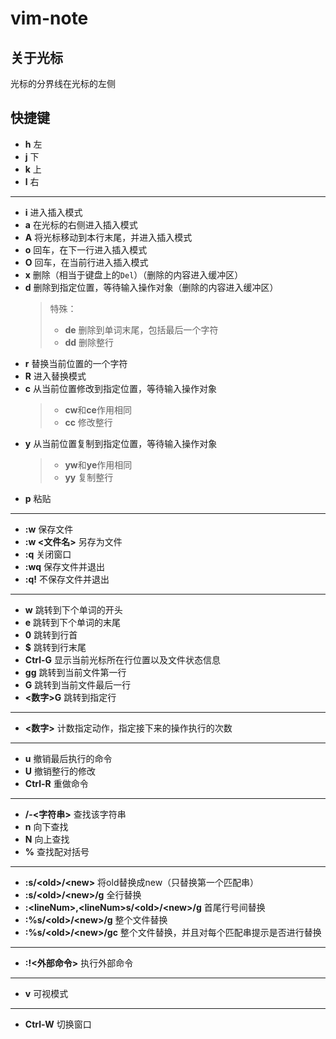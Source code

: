 # vim-note

## 关于光标
光标的分界线在光标的左侧
## 快捷键
- **h** 左
- **j** 下
- **k** 上
- **l** 右
---
- **i** 进入插入模式
- **a** 在光标的右侧进入插入模式
- **A** 将光标移动到本行末尾，并进入插入模式
- **o** 回车，在下一行进入插入模式
- **O** 回车，在当前行进入插入模式
- **x** 删除（相当于键盘上的`Del`）（删除的内容进入缓冲区）
- **d** 删除到指定位置，等待输入操作对象（删除的内容进入缓冲区）
    >特殊：
    >- **de** 删除到单词末尾，包括最后一个字符
    >- **dd** 删除整行
- **r** 替换当前位置的一个字符
- **R** 进入替换模式
- **c** 从当前位置修改到指定位置，等待输入操作对象
    >- **cw**和**ce**作用相同
    >- **cc** 修改整行
- **y** 从当前位置复制到指定位置，等待输入操作对象
    >- **yw**和**ye**作用相同
    >- **yy** 复制整行
- **p** 粘贴
---
- **:w** 保存文件
- **:w &lt;文件名&gt;** 另存为文件
- **:q** 关闭窗口
- **:wq** 保存文件并退出
- **:q!** 不保存文件并退出
---
- **w** 跳转到下个单词的开头
- **e** 跳转到下个单词的末尾
- **0** 跳转到行首
- **$** 跳转到行末尾
- **Ctrl-G** 显示当前光标所在行位置以及文件状态信息
- **gg** 跳转到当前文件第一行
- **G** 跳转到当前文件最后一行
- **&lt;数字&gt;G** 跳转到指定行
---
- **&lt;数字&gt;** 计数指定动作，指定接下来的操作执行的次数
---
- **u** 撤销最后执行的命令
- **U** 撤销整行的修改
- **Ctrl-R** 重做命令
---
- **/-&lt;字符串&gt;** 查找该字符串
- **n** 向下查找
- **N** 向上查找
- **%** 查找配对括号
---
- **:s/&lt;old&gt;/&lt;new&gt;** 将old替换成new（只替换第一个匹配串）
- **:s/&lt;old&gt;/&lt;new&gt;/g** 全行替换
- **:&lt;lineNum&gt;,&lt;lineNum&gt;s/&lt;old&gt;/&lt;new&gt;/g** 首尾行号间替换
- **:%s/&lt;old&gt;/&lt;new&gt;/g** 整个文件替换
- **:%s/&lt;old&gt;/&lt;new&gt;/gc** 整个文件替换，并且对每个匹配串提示是否进行替换
---
- **:!&lt;外部命令&gt;** 执行外部命令
---
- **v** 可视模式
---
- **Ctrl-W** 切换窗口